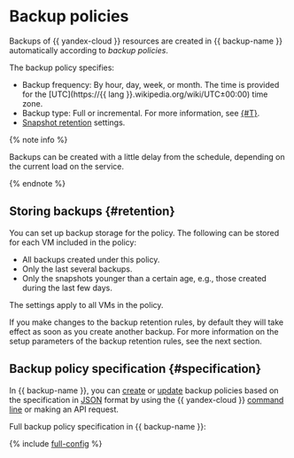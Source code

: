 # Backup policies

Backups of {{ yandex-cloud }} resources are created in {{ backup-name }} automatically according to _backup policies_.

The backup policy specifies:

* Backup frequency: By hour, day, week, or month. The time is provided for the [UTC](https://{{ lang }}.wikipedia.org/wiki/UTC±00:00) time zone.
* Backup type: Full or incremental. For more information, see [{#T}](backup.md#types).
* [Snapshot retention](#retention) settings.

{% note info %}

Backups can be created with a little delay from the schedule, depending on the current load on the service.

{% endnote %}

## Storing backups {#retention}

You can set up backup storage for the policy. The following can be stored for each VM included in the policy:

* All backups created under this policy.
* Only the last several backups.
* Only the snapshots younger than a certain age, e.g., those created during the last few days.

The settings apply to all VMs in the policy.

If you make changes to the backup retention rules, by default they will take effect as soon as you create another backup. For more information on the setup parameters of the backup retention rules, see the next section.

## Backup policy specification {#specification}

In {{ backup-name }}, you can [create](../operations/policy-vm/create.md) or [update](../operations/policy-vm/update.md) backup policies based on the specification in [JSON](https://en.wikipedia.org/wiki/JSON) format by using the {{ yandex-cloud }} [command line](../../cli/quickstart.md) or making an API request.

Full backup policy specification in {{ backup-name }}:

{% include [full-config](../../_includes/backup/operations/full-config.md) %}
